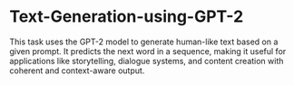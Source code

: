 # Text-Generation-using-GPT-2
 This task uses the GPT-2 model to generate human-like text based on a given prompt. It predicts the next word in a sequence, making it useful for applications like storytelling, dialogue systems, and content creation with coherent and context-aware output.
